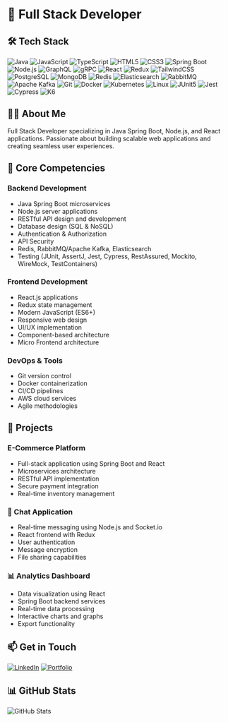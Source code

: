 # 👋 Full Stack Developer

## 🛠️ Tech Stack
![Java](https://img.shields.io/badge/Java-ED8B00?style=flat&logo=openjdk&logoColor=white)
![JavaScript](https://img.shields.io/badge/JavaScript-F7DF1E?style=flat&logo=javascript&logoColor=black)
![TypeScript](https://img.shields.io/badge/TypeScript-007ACC?style=flat&logo=typescript&logoColor=white)
![HTML5](https://img.shields.io/badge/HTML5-E34F26?style=flat&logo=html5&logoColor=white)
![CSS3](https://img.shields.io/badge/CSS3-1572B6?style=flat&logo=css3&logoColor=white)
![Spring Boot](https://img.shields.io/badge/Spring_Boot-6DB33F?style=flat&logo=spring-boot&logoColor=white)
![Node.js](https://img.shields.io/badge/Node.js-43853D?style=flat&logo=node.js&logoColor=white)
![GraphQL](https://img.shields.io/badge/GraphQL-E10098?style=flat&logo=graphql&logoColor=white)
![gRPC](https://img.shields.io/badge/gRPC-244c5a?style=flat&logo=google&logoColor=white)
![React](https://img.shields.io/badge/React-20232A?style=flat&logo=react&logoColor=61DAFB)
![Redux](https://img.shields.io/badge/Redux-593D88?style=flat&logo=redux&logoColor=white)
![TailwindCSS](https://img.shields.io/badge/Tailwind_CSS-38B2AC?style=flat&logo=tailwind-css&logoColor=white)
![PostgreSQL](https://img.shields.io/badge/PostgreSQL-316192?style=flat&logo=postgresql&logoColor=white)
![MongoDB](https://img.shields.io/badge/MongoDB-4EA94B?style=flat&logo=mongodb&logoColor=white)
![Redis](https://img.shields.io/badge/Redis-DC382D?style=flat&logo=redis&logoColor=white)
![Elasticsearch](https://img.shields.io/badge/Elasticsearch-005571?style=flat&logo=elasticsearch&logoColor=white)
![RabbitMQ](https://img.shields.io/badge/RabbitMQ-FF6600?style=flat&logo=rabbitmq&logoColor=white)
![Apache Kafka](https://img.shields.io/badge/Apache_Kafka-231F20?style=flat&logo=apache-kafka&logoColor=white)
![Git](https://img.shields.io/badge/Git-F05032?style=flat&logo=git&logoColor=white)
![Docker](https://img.shields.io/badge/Docker-2496ED?style=flat&logo=docker&logoColor=white)
![Kubernetes](https://img.shields.io/badge/Kubernetes-326CE5?style=flat&logo=kubernetes&logoColor=white)
![Linux](https://img.shields.io/badge/Linux-FCC624?style=flat&logo=linux&logoColor=black)
![JUnit5](https://img.shields.io/badge/JUnit5-25A162?style=flat&logo=junit5&logoColor=white)
![Jest](https://img.shields.io/badge/Jest-C21325?style=flat&logo=jest&logoColor=white)
![Cypress](https://img.shields.io/badge/Cypress-17202C?style=flat&logo=cypress&logoColor=white)
![K6](https://img.shields.io/badge/K6-7D64FF?style=flat&logo=k6&logoColor=white)

## 👨‍💻 About Me
Full Stack Developer specializing in Java Spring Boot, Node.js, and React applications. Passionate about building scalable web applications and creating seamless user experiences.

## 🎯 Core Competencies

### Backend Development
- Java Spring Boot microservices
- Node.js server applications
- RESTful API design and development
- Database design (SQL & NoSQL)
- Authentication & Authorization
- API Security
- Redis, RabbitMQ/Apache Kafka, Elasticsearch
- Testing (JUnit, AssertJ, Jest, Cypress, RestAssured, Mockito, WireMock, TestContainers)

### Frontend Development
- React.js applications
- Redux state management
- Modern JavaScript (ES6+)
- Responsive web design
- UI/UX implementation
- Component-based architecture
- Micro Frontend architecture

### DevOps & Tools
- Git version control
- Docker containerization
- CI/CD pipelines
- AWS cloud services
- Agile methodologies

## 🚀 Projects

### E-Commerce Platform
- Full-stack application using Spring Boot and React
- Microservices architecture
- RESTful API implementation
- Secure payment integration
- Real-time inventory management

### 💬 Chat Application
- Real-time messaging using Node.js and Socket.io
- React frontend with Redux
- User authentication
- Message encryption
- File sharing capabilities

### 📊 Analytics Dashboard
- Data visualization using React
- Spring Boot backend services
- Real-time data processing
- Interactive charts and graphs
- Export functionality

## 📫 Get in Touch
[![LinkedIn](https://img.shields.io/badge/LinkedIn-0077B5?style=flat&logo=linkedin&logoColor=white)](https://www.linkedin.com/in/ravinder-reddy-kothabad-333719192/)
[![Portfolio](https://img.shields.io/badge/Portfolio-000000?style=flat&logo=About.me&logoColor=white)](https://paravartech.com/)

## 📊 GitHub Stats
![GitHub Stats](https://github-readme-stats.vercel.app/api?username=devravinder&show_icons=true&theme=algolia)